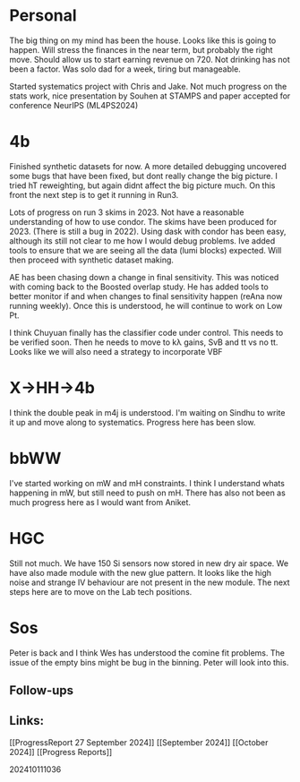 
# Personal 

The big thing on my mind has been the house. Looks like this is going to happen. Will stress the finances in the near term, but probably the right move. Should allow us to start earning revenue on 720.  Not drinking has not been a factor.  Was solo dad for a week, tiring but manageable.

Started systematics project with Chris and Jake.  Not much progress on the stats work, nice presentation by Souhen at STAMPS and paper accepted for conference NeurIPS (ML4PS2024)
# 4b
Finished synthetic datasets for now. A more detailed debugging uncovered some bugs that have been fixed, but dont really change the big picture. I tried hT reweighting, but again didnt affect the big picture much.  On this front the next step is to get it running in Run3.

Lots of progress on run 3 skims in 2023. Not have a reasonable understanding of how to use condor. The skims have been produced for 2023. (There is still a bug in 2022). Using dask with condor has been easy, although its still not clear to me how I would debug problems. Ive added tools to ensure that we are seeing all the data (lumi blocks) expected. Will then proceed with synthetic dataset making. 

AE has been chasing down a change in final sensitivity. This was noticed with coming back to the Boosted overlap study. He has added tools to better monitor if and when changes to final sensitivity happen (reAna now running weekly). Once this is understood, he will continue to work on Low Pt. 

I think Chuyuan finally has the classifier code under control. This needs to be verified soon.  Then he needs to move to kλ gains, SvB and tt vs no tt. Looks like we will also need a strategy to incorporate VBF

# X→HH→4b

I think the double peak in m4j is understood. I'm waiting on Sindhu to write it up and move along to systematics. Progress here has been slow. 

# bbWW

I've started working on mW and mH constraints. I think I understand whats happening in mW, but still need to push on mH.  There has also not been as much progress here as I would want from Aniket.

# HGC 
Still not much.  We have 150 Si sensors now stored in new dry air space. We have also made module with the new glue pattern. It looks like the high noise and strange IV behaviour are not present in the new module. The next steps here are to move on the Lab tech positions.
# Sos
Peter is back and I think Wes has understood the comine fit problems. The issue of the empty bins might be bug in the binning. Peter will look into this.


## Follow-ups


## Links: 
[[ProgressReport 27 September 2024]]
[[September 2024]]
[[October 2024]]
[[Progress Reports]]


202410111036
